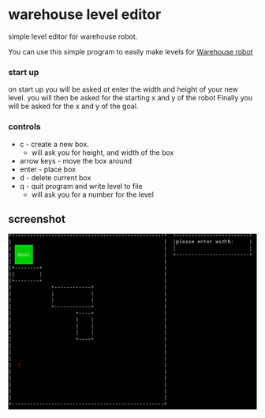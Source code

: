 # warehouse level editor
simple level editor for warehouse robot.

You can use this simple program to easily make levels for [Warehouse robot](https://github.com/return5/warehouse-robot)

### start up
  on start up you will be asked ot enter the width and height of your new level.
  you will then be asked for the starting x and y of the robot
  Finally you will be asked for the x and y of the goal.
  
### controls
  - c - create a new box.
      - will ask you for height, and width of the box
  - arrow keys - move the box around
  - enter - place box
  - d - delete current box
  - q - quit program and write level to file
       -  will ask you for a number for the level


## screenshot

![screenshot1](/screenshots/screenshot1.png)

